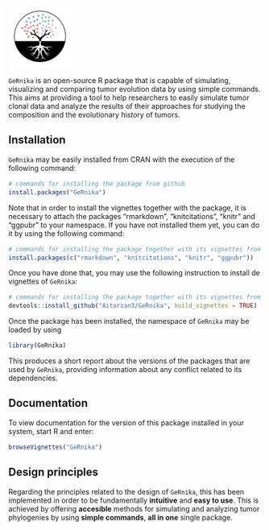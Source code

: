 
<img src="inst/extdata/GeRnika.png" width="25%" />

`GeRnika` is an open-source R package that is capable of simulating,
visualizing and comparing tumor evolution data by using simple commands.
This aims at providing a tool to help researchers to easily simulate
tumor clonal data and analyze the results of their approaches for
studying the composition and the evolutionary history of tumors.

## Installation

`GeRnika` may be easily installed from CRAN with the execution of the
following command:

``` r
# commands for installing the package from github
install.packages("GeRnika")
```

Note that in order to install the vignettes together with the package,
it is necessary to attach the packages “rmarkdown”, “knitcitations”,
“knitr” and “ggpubr” to your namespace. If you have not installed them
yet, you can do it by using the following command:

``` r
# commands for installing the package together with its vignettes from github
install.packages(c("rmarkdown", "knitcitations", "knitr", "ggpubr"))
```

Once you have done that, you may use the following instruction to
install de vignettes of `GeRnika`:

``` r
# commands for installing the package together with its vignettes from github
devtools::install_github("Aitorzan3/GeRnika", build_vignettes = TRUE)
```

Once the package has been installed, the namespace of `GeRnika` may be
loaded by using

``` r
library(GeRnika)
```

This produces a short report about the versions of the packages that are
used by `GeRnika`, providing information about any conflict related to
its dependencies.

## Documentation

To view documentation for the version of this package installed in your
system, start R and enter:

``` r
browseVignettes("GeRnika")
```

## Design principles

Regarding the principles related to the design of `GeRnika`, this has
been implemented in order to be fundamentally **intuitive** and **easy
to use**. This is achieved by offering **accesible** methods for
simulating and analyzing tumor phylogenies by using **simple commands**,
**all in one** single package.
